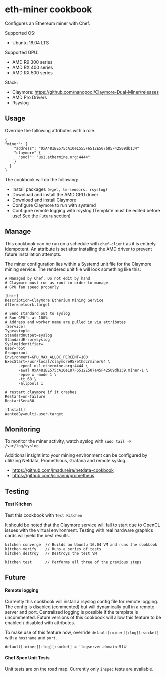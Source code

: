 # eth-miner cookbook
Configures an Ethereum miner with Chef.

Supported OS:
  - Ubuntu 16.04 LTS

Supported GPU:
  - AMD R9 300 series
  - AMD RX 400 series
  - AMD RX 500 series

Stack:
  - Claymore: https://github.com/nanopool/Claymore-Dual-Miner/releases
  - AMD Pro Drivers
  - Rsyslog


## Usage
Override the following attributes with a role.
```
{
"miner": {
    "address": "0xA481BE575cA10e1555F6512E507b85F42509db134"
    "claymore" {
      "pool": "us1.ethermine.org:4444"
    }
  }
}
```

The cookbook will do the following:
- Install packages `(wget, lm-sensors, rsyslog)`
- Download and install the AMD GPU driver
- Download and install Claymore
- Configure Claymore to run with systemd
- Configure remote logging with rsyslog (Template must be edited before use! See the `Future` section)

## Manage
This cookbook can be run on a schedule with `chef-client` as it is entirely
idempotent. An attribute is set after installing the AMD driver to prevent
future installation attempts.

The miner configuration lies within a Systemd unit file for the Claymore mining service. The rendered
unit file will look something like this:
```
# Managed by Chef. Do not edit by hand
# Claymore must run as root in order to manage
# GPU fan speed properly

[Unit]
Description=Claymore Etherium Mining Service
After=network.target

# Send standard out to syslog
# Run GPU's at 100%
# Address and worker name are pulled in via attributes
[Service]
Type=simple
StandardOutput=syslog
StandardError=syslog
SyslogIdentifier=
User=root
Group=root
Environment=GPU_MAX_ALLOC_PERCENT=100
ExecStart=/usr/local/claymore95/ethdcrminer64 \
      -epool us1.ethermine.org:4444 \
      -ewal 0xA481BE575cA10e187F6512E507a45F42509db139.miner-1 \
      -epsw x -mode 1 \
      -tt 68 \
      -allpools 1

# restart claymore if it crashes
Restart=on-failure
RestartSec=30

[Install]
WantedBy=multi-user.target
```

## Monitoring
To monitor the miner activity, watch syslog with `sudo tail -F /var/log/syslog`

Additional insight into your mining environment can be configured by utilizing Netdata,
Promethious, Grafana and remote syslog.
- https://github.com/jmadureira/netdata-cookbook
- https://github.com/jsirianni/prometheus


## Testing
#### Test Kitchen
Test this cookbook with `Test Kitchen`

It should be noted that the Claymore service will fail to start due to OpenCL issues
with the virtual environment. Testing with real hardware graphics cards will yield
the best results.
```
kitchen converge  // Builds an Ubuntu 16.04 VM and runs the cookbook
kitchen verify    // Runs a series of tests
kitchen destroy   // Destroys the test VM

kitchen test      // Performs all three of the previous steps
```

## Future
#### Remote logging
Currently this cookbook will install a rsyslog config file for remote logging.
The config is disabled (commented) but will dynamically pull in a remote server
and port. Centralized logging is possible if the template is uncommented. Future
versions of this cookbook will allow this feature to be enabled / disabled with
attributes.

To make use of this feature now, override `default[:miner][:log][:socket]` with
a `hostname` and `port`.
```
default[:miner][:log][:socket] = 'logserver.domain:514'
```

#### Chef Spec Unit Tests
Unit tests are on the road map. Currently only `inspec` tests are available.

